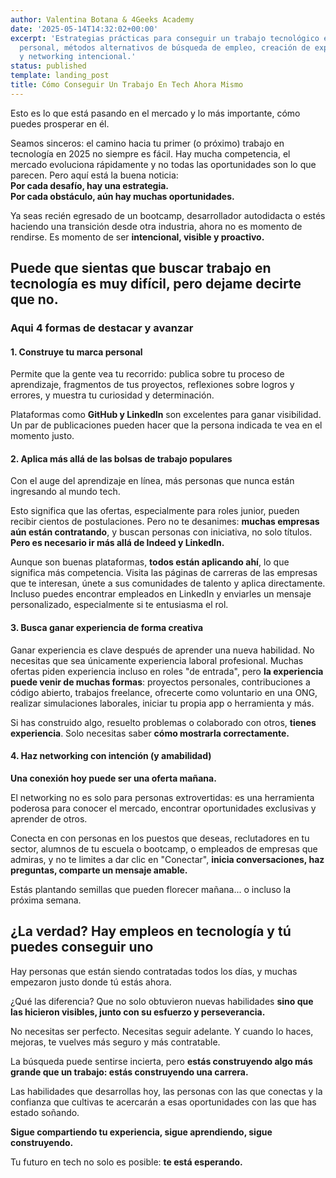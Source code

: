 ```yaml
---
author: Valentina Botana & 4Geeks Academy
date: '2025-05-14T14:32:02+00:00'
excerpt: 'Estrategias prácticas para conseguir un trabajo tecnológico en 2025: marca
  personal, métodos alternativos de búsqueda de empleo, creación de experiencias creativas
  y networking intencional.'
status: published
template: landing_post
title: Cómo Conseguir Un Trabajo En Tech Ahora Mismo
---
```

Esto es lo que está pasando en el mercado y lo más importante, cómo puedes prosperar en él.

Seamos sinceros: el camino hacia tu primer (o próximo) trabajo en tecnología en 2025 no siempre es fácil. Hay mucha competencia, el mercado evoluciona rápidamente y no todas las oportunidades son lo que parecen. Pero aquí está la buena noticia:  
**Por cada desafío, hay una estrategia.**  
**Por cada obstáculo, aún hay muchas oportunidades.**

Ya seas recién egresado de un bootcamp, desarrollador autodidacta o estés haciendo una transición desde otra industria, ahora no es momento de rendirse. Es momento de ser **intencional, visible y proactivo.**

## Puede que sientas que buscar trabajo en tecnología es muy difícil, pero dejame decirte que no.

### Aqui 4 formas de destacar y avanzar

#### 1. Construye tu marca personal

Permite que la gente vea tu recorrido: publica sobre tu proceso de aprendizaje, fragmentos de tus proyectos, reflexiones sobre logros y errores, y muestra tu curiosidad y determinación.

Plataformas como **GitHub y LinkedIn** son excelentes para ganar visibilidad. Un par de publicaciones pueden hacer que la persona indicada te vea en el momento justo.

#### 2. Aplica más allá de las bolsas de trabajo populares

Con el auge del aprendizaje en línea, más personas que nunca están ingresando al mundo tech.

Esto significa que las ofertas, especialmente para roles junior, pueden recibir cientos de postulaciones. Pero no te desanimes: **muchas empresas aún están contratando**, y buscan personas con iniciativa, no solo títulos. **Pero es necesario ir más allá de Indeed y LinkedIn.**

Aunque son buenas plataformas, **todos están aplicando ahí**, lo que significa más competencia. Visita las páginas de carreras de las empresas que te interesan, únete a sus comunidades de talento y aplica directamente. Incluso puedes encontrar empleados en LinkedIn y enviarles un mensaje personalizado, especialmente si te entusiasma el rol.

#### 3. Busca ganar experiencia de forma creativa

Ganar experiencia es clave después de aprender una nueva habilidad. No necesitas que sea únicamente experiencia laboral profesional. Muchas ofertas piden experiencia incluso en roles "de entrada", pero **la experiencia puede venir de muchas formas**: proyectos personales, contribuciones a código abierto, trabajos freelance, ofrecerte como voluntario en una ONG, realizar simulaciones laborales, iniciar tu propia app o herramienta y más.

Si has construido algo, resuelto problemas o colaborado con otros, **tienes experiencia**. Solo necesitas saber **cómo mostrarla correctamente.**

#### 4. Haz networking con intención (y amabilidad)

**Una conexión hoy puede ser una oferta mañana.**

El networking no es solo para personas extrovertidas: es una herramienta poderosa para conocer el mercado, encontrar oportunidades exclusivas y aprender de otros.

Conecta en con personas en los puestos que deseas, reclutadores en tu sector, alumnos de tu escuela o bootcamp, o empleados de empresas que admiras, y no te limites a dar clic en "Conectar", **inicia conversaciones, haz preguntas, comparte un mensaje amable.**

Estás plantando semillas que pueden florecer mañana... o incluso la próxima semana.

## ¿La verdad? Hay empleos en tecnología y tú puedes conseguir uno

Hay personas que están siendo contratadas todos los días, y muchas empezaron justo donde tú estás ahora.

¿Qué las diferencia? Que no solo obtuvieron nuevas habilidades **sino que las hicieron visibles, junto con su esfuerzo y perseverancia.**

No necesitas ser perfecto. Necesitas seguir adelante. Y cuando lo haces, mejoras, te vuelves más seguro y más contratable.

La búsqueda puede sentirse incierta, pero **estás construyendo algo más grande que un trabajo: estás construyendo una carrera.**

Las habilidades que desarrollas hoy, las personas con las que conectas y la confianza que cultivas te acercarán a esas oportunidades con las que has estado soñando.

**Sigue compartiendo tu experiencia, sigue aprendiendo, sigue construyendo.**

Tu futuro en tech no solo es posible: **te está esperando.**